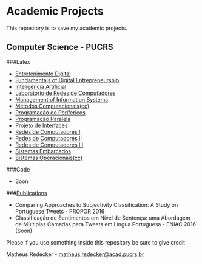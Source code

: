 # Academic Projects

This repository is to save my academic projects.

## Computer Science - PUCRS

###Latex

- [Entretenimento Digital](latex/entretenimento) 
- [Fundamentals of Digital Entrepreneurship](latex/entrep)
- [Inteligência Artificial](latex/ai)
- [Laboratório de Redes de Computadores](latex/labredes)
- [Management of Information Systems](latex/msi)
- [Métodos Computacionais(cc)](latex/metodos)
- [Programação de Periféricos](latex/perifericos)
- [Programação Paralela](latex/paralela)
- [Projeto de Interfaces](latex/interface) 
- [Redes de Computadores I](latex/redesI)
- [Redes de Computadores II](latex/redesII)
- [Redes de Computadores III](latex/redesIII)
- [Sistemas Embarcados](latex/embarcados)
- [Sistemas Operacionais(cc)](latex/sisop)

###Code
- Soon

###[Publications](publications)
- Comparing Approaches to Subjectivity Classification: A Study on Portuguese Tweets - PROPOR 2016
- Classificação de Sentimentos em Nível de Sentença: uma Abordagem de Múltiplas Camadas para Tweets em Língua Portuguesa - ENIAC 2016 (Soon)

Please if you use something inside this repository be sure to give credit

Matheus Redecker - matheus.redecker@acad.pucrs.br
